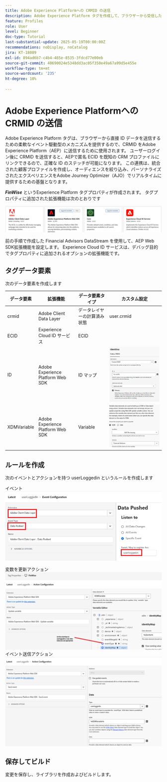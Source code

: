 ```yaml
---
title: Adobe Experience Platformへの CRMID の送信
description: Adobe Experience Platform タグを作成して、ブラウザーから受信した CRMID をAdobe Experience Platformに送信します。
feature: Profiles
role: User
level: Beginner
doc-type: Tutorial
last-substantial-update: 2025-05-19T00:00:00Z
recommendations: noDisplay, noCatalog
jira: KT-18089
exl-id: 894ad6b7-c4b4-465e-8535-3fdcd77e00eb
source-git-commit: 40690024e5348dd3ac05f350e49a67a99d5e455e
workflow-type: tm+mt
source-wordcount: '235'
ht-degree: 10%

---
```


# Adobe Experience Platformへの CRMID の送信

Adobe Experience Platform タグは、ブラウザーから直接 ID データを送信するための柔軟なイベント駆動型のメカニズムを提供するので、CRMID をAdobe Experience Platform（AEP）に送信するために使用されます。 ユーザーログイン後に CRMID を送信すると、AEPで匿名 ECID を既知の CRM プロファイルにリンクできるので、正確な ID のステッチが可能になります。 この連携は、統合された顧客プロファイルを作成し、オーディエンスを絞り込み、パーソナライズされたエクスペリエンスをAdobe Journey Optimizer（AJO）でリアルタイムに提供するための基盤となります。

_**FinWise**_ というExperience Platform タグプロパティが作成されます。 タグプロパティに追加された拡張機能は次のとおりです

![tags-extensions](assets/tags-extensions.png)

前の手順で作成した Financial Advisors DataStream を使用して、AEP Web SDK拡張機能を設定します。
Experience Cloud ID サービスは、デバッグ目的でタグプロパティに追加されるオプションの拡張機能です。

## タグデータ要素

次のデータ要素を作成します

| データ要素 | 拡張機能 | データ要素タイプ | カスタム設定 |
|--------------|-----------------------------------|---------------------------|----------------------------------------|
| crmid | Adobe Client Data Layer | データレイヤーの計算済み状態 | user.crmid |
| ECID | Experience Cloud ID サービス | ECID |                                        |
| ID | Adobe Experience Platform Web SDK | ID マップ | ![画像](assets/identity-settings.png) |
| XDMVariable | Adobe Experience Platform Web SDK | Variable | ![画像](assets/xdmvariable.png) |

## ルールを作成

次のイベントとアクションを持つ userLoggedin というルールを作成します

イベント
![ イベント ](assets/data-pushed-event.png)

変数を更新アクション
![update-variable](assets/update-variable.png)
イベント送信アクション
![send-event](assets/send-event.png)

## 保存してビルド

変更を保存し、ライブラリを作成およびビルドします。

